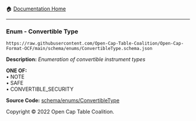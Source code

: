 :house: [Documentation Home](../../../README.md)

---

### Enum - Convertible Type

`https://raw.githubusercontent.com/Open-Cap-Table-Coalition/Open-Cap-Format-OCF/main/schema/enums/ConvertibleType.schema.json`

**Description:** _Enumeration of convertible instrument types_

**ONE OF:**</br>&bull; NOTE </br>&bull; SAFE </br>&bull; CONVERTIBLE_SECURITY

**Source Code:** [schema/enums/ConvertibleType](../../../../schema/enums/ConvertibleType.schema.json)

Copyright © 2022 Open Cap Table Coalition.
